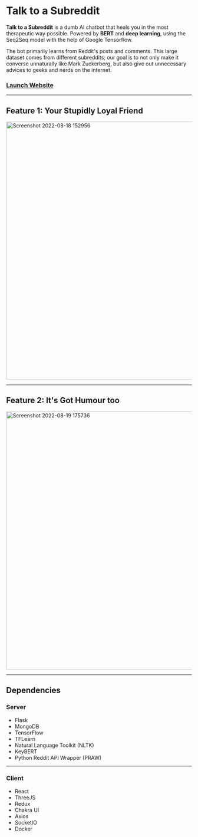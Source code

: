 # Talk to a Subreddit
**Talk to a Subreddit** is a dumb AI chatbot that heals you in the most therapeutic way possible. Powered by **BERT** and **deep learning**, using the Seq2Seq model with the help of Google Tensorflow.

The bot primarily learns from Reddit's posts and comments. This large dataset comes from different subreddits; our goal is to not only make it converse unnaturally like Mark Zuckerberg, but also give out unnecessary advices to geeks and nerds on the internet.

### [Launch Website](https://heybuddybot.herokuapp.com)

---

## Feature 1: Your Stupidly Loyal Friend

<img width="700" alt="Screenshot 2022-08-18 152956" src="https://user-images.githubusercontent.com/35755386/185309748-65b4ab55-7615-45f4-a49e-a0ac77175223.png">

---

## Feature 2: It's Got Humour too

<img width="700" alt="Screenshot 2022-08-19 175736" src="https://user-images.githubusercontent.com/35755386/185584007-96193212-fe92-4b96-8aeb-1f2868b57e91.png">

---

## Dependencies

### Server

- Flask
- MongoDB
- TensorFlow
- TFLearn
- Natural Language Toolkit (NLTK)
- KeyBERT
- Python Reddit API Wrapper (PRAW)

---

### Client

- React
- ThreeJS
- Redux
- Chakra UI
- Axios
- SocketIO
- Docker
